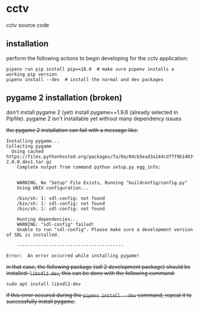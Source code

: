 # cctv

cctv source code

## installation

perform the following actions to begin developing for the cctv application:

```
pipenv run pip install pip==18.0  # make sure pipenv installs a working pip version
pipenv install --dev  # install the normal and dev packages
```

## pygame 2 installation (broken)

don't install pygame 2 (yet) install pygame==1.9.6 (already selected in Pipfile).
pygame 2 isn't installable yet without many dependency issues

~~the pygame 2 installation can fail with a message like:~~

```
Installing pygame...
Collecting pygame
  Using cached https://files.pythonhosted.org/packages/fa/0a/04cb5ead3a144cdf7f9b1403feba377a65eac977ca59f36de96c5e0be02a/pygame-2.0.0.dev1.tar.gz
    Complete output from command python setup.py egg_info:


    WARNING, No "Setup" File Exists, Running "buildconfig/config.py"
    Using UNIX configuration...

    /bin/sh: 1: sdl-config: not found
    /bin/sh: 1: sdl-config: not found
    /bin/sh: 1: sdl-config: not found

    Hunting dependencies...
    WARNING: "sdl-config" failed!
    Unable to run "sdl-config". Please make sure a development version of SDL is installed.

    ----------------------------------------

Error:  An error occurred while installing pygame!
```

~~in that case, the following package (sdl 2 development package) should be installed: `libsdl2-dev`, this can be done with the following command:~~

```
sudo apt install libsdl2-dev
```

~~if this error occured during the `pipenv install --dev` command, repeat it to successfully install pygame.~~
